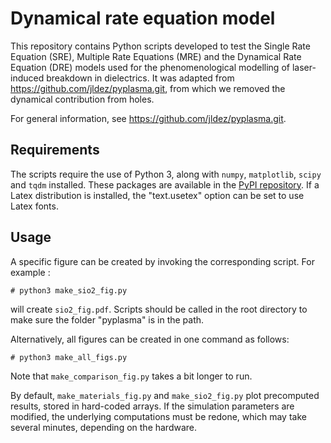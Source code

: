# Dynamical rate equation model

This repository contains Python scripts developed to test the Single Rate Equation (SRE), Multiple Rate Equations (MRE) and the Dynamical Rate Equation (DRE) models used for the phenomenological modelling of laser-induced breakdown in dielectrics. It was adapted from https://github.com/jldez/pyplasma.git, from which we removed the dynamical contribution from holes.

For general information, see https://github.com/jldez/pyplasma.git. 

## Requirements
The scripts require the use of Python 3, along with `numpy`, `matplotlib`, `scipy` and `tqdm` installed. These packages are available in the [PyPI repository](https://pypi.org/). If a Latex distribution is installed, the "text.usetex" option can be set to use Latex fonts. 

## Usage
A specific figure can be created by invoking the corresponding script. For example :

`# python3 make_sio2_fig.py`

will create `sio2_fig.pdf`. Scripts should be called in the root directory to make sure the folder "pyplasma" is in the path.

Alternatively, all figures can be created in one command as follows:

`# python3 make_all_figs.py`

Note that `make_comparison_fig.py` takes a bit longer to run. 

By default, `make_materials_fig.py` and  `make_sio2_fig.py` plot precomputed results, stored in hard-coded arrays. If the simulation parameters are modified, the underlying computations must be redone, which may take several minutes, depending on the hardware.